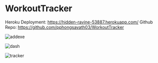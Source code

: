 # WorkoutTracker

Heroku Deployment: https://hidden-ravine-53887.herokuapp.com/
Github Repo:  https://github.com/pphongsavath03/WorkoutTracker


![addexe](https://user-images.githubusercontent.com/87045456/144728970-9a528057-45c3-4a3b-9c70-ded326a5d8cb.jpg)


![dash](https://user-images.githubusercontent.com/87045456/144728973-7738d3c8-93c0-4b88-b294-c1372e85e34e.jpg)


![tracker](https://user-images.githubusercontent.com/87045456/144728977-b25ad53f-9a54-40fb-87b5-bed6a12e076d.jpg)
